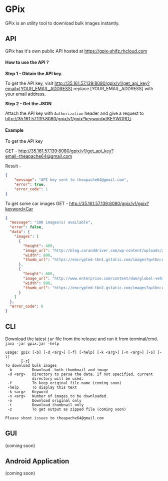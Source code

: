 # GPix
GPix is an utility tool to download bulk images instantly.

## API
GPix has it's own public API hosted at https://gpix-shifz.rhcloud.com

#### How to use the API ?
**Step 1 - Obtain the API key.**

To get the API key, visit http://35.161.57.139:8080/gpix/v1/get_api_key?email=[YOUR_EMAIL_ADDRESS]
replace [YOUR_EMAIL_ADDRESS] with your email address.

**Step 2 - Get the JSON**

Attach the API key with `Authorization` header and give a request to http://35.161.57.139:8080/gpix/v1/gpix?keyword=[KEYWORD].

#### Example

To get the API key

GET - http://35.161.57.139:8080/gpix/v1/get_api_key?email=theapache64@gmail.com

Result - 
```json
{
    "message": "API key sent to theapache64@gmail.com",
    "error": true,
    "error_code": 1
}
```

To get some car images
GET - http://35.161.57.139:8080/gpix/v1/gpix?keyword=Car

```json
{
  "message": "100 images(s) available",
  "error": false,
  "data": {
    "images": [
      {
        "height": 489,
        "image_url": "http://blog.caranddriver.com/wp-content/uploads/2015/11/BMW-2-series.jpg",
        "width": 800,
        "thumb_url": "https://encrypted-tbn1.gstatic.com/images?q=tbn:ANd9GcSaYHCVo5mY4cHGietbQfD96Am6gXcFTDZDT7Lz2cQ52mBWtCo69w"
      },
      {
        "height": 600,
        "image_url": "http://www.enterprise.com/content/dam/global-vehicle-images/cars/FORD_FOCU_2012-1.png",
        "width": 800,
        "thumb_url": "https://encrypted-tbn2.gstatic.com/images?q=tbn:ANd9GcSq94Ywt2zsMdUVum0XSb49oAYDMA-gmKy1eJVTqUD4j8yK_pSo"
      }
    ]
  },
  "error_code": 0
}
```

## CLI
Download the latest `jar` file from the release and run it from terminal/cmd.
`java -jar gpix.jar -help`
```
usage: gpix [-b] [-d <arg>] [-f] [-help] [-k <arg>] [-n <arg>] [-o] [-t]
       [-z]
To download bulk images
 -b         Download  both thumbnail and image
 -d <arg>   Directory to parse the data. If not specified, current
            directory will be used.
 -f         To keep original file name (coming soon)
 -help      To display this text
 -k <arg>   Keyword
 -n <arg>   Number of images to be downloaded.
 -o         Download original only
 -t         Download thumbnail only
 -z         To get output as zipped file (coming soon)
 
Please shoot issues to theapache64@gmail.com
```
## GUI
(coming soon)

## Android Application
(coming soon)
